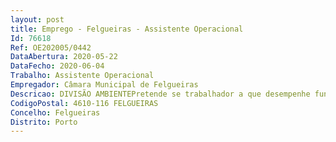 ```yaml
--- 
layout: post
title: Emprego - Felgueiras - Assistente Operacional
Id: 76618
Ref: OE202005/0442
DataAbertura: 2020-05-22
DataFecho: 2020-06-04
Trabalho: Assistente Operacional
Empregador: Câmara Municipal de Felgueiras
Descricao: DIVISÃO AMBIENTEPretende se trabalhador a que desempenhe funções correspondentes à caracterização funcional da categoria de assistente operacional, constantes no anexo a que se refere o n.º 2 do artigo 88.ºda LTFP, aprovada pela Lei n.º 35 2014 de 20 de junho, de que se pode sublinhar  preparar o terreno, para instalação de jardins e espaços verdes, cultivar flores, árvores, arbustos e outras plantas  semear relvados em parques e jardins públicos  proceder à manutenção de jardins e espaços verdes nomeadamente regando e tutorando tendo em conta os hábitos vegetativos das espécies e as condições edafoclimáticas  aplicar tratamentos e fertilizações  cortar relvados  proceder às operações de limpeza de canteiros, sacha, monda, controlo de infestantes  efetuar sementeiras, plantações e reprodução de plantas  transplantações e repicagem e assegurar a poda das árvores existentes nos parques, jardins e margens da via pública  cuidar da limpeza e manutenção dos equipamentos tais como motocultivador, charrua, grade, escarificador, fresa, máquina de corte de relva, motosserras, corta sebes, semeadores, roçadoras, destroçadores e pulverizadores  conduzir, operar e regular máquinas e equipamentos de jardinagem e agrícolas adequados às atividades a realizar de acordo com as orientações recebidas bem como prestar serviço de auto condução nos termos do regulamento interno no Município  registar dados referentes ao trabalho realizado, de forma a fornecer os elementos técnicos e contabilísticos necessários à gestão, assim como outras tarefas que lhe forem atribuídas.A descrição do conteúdo funcional não prejudica a atribuição ao à trabalhador a de funções que lhe sejam afins ou funcionalmente ligadas, para as quais o a trabalhador a detenha a qualificação profissional adequada e que não impliquem desvalorização profissional, conforme previsto no n. º1 do artigo 88.º do anexo à LTFP.
CodigoPostal: 4610-116 FELGUEIRAS
Concelho: Felgueiras
Distrito: Porto
--- 
```


